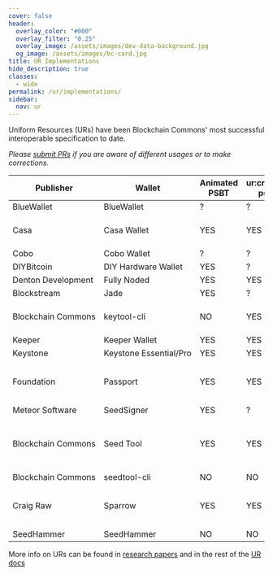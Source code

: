 ```yaml
---
cover: false
header:
  overlay_color: "#000"
  overlay_filter: "0.25"
  overlay_image: /assets/images/dev-data-background.jpg
  og_image: /assets/images/bc-card.jpg
title: UR Implementations
hide_description: true
classes:
  - wide
permalink: /ur/implementations/
sidebar:
  nav: ur
---
```


Uniform Resources (URs) have been Blockchain Commons' most successful
interoperable specification to date.

_Please [submit PRs](https://github.com/BlockchainCommons/developer-web-site/blob/master/_pages/ur-implementations.md) if you are aware of different usages or to make corrections._

| Publisher | Wallet | Animated PSBT | ur:crypto-psbt | ur:crypto-* | Future |
| ---------- | ---- | --------- | -------------- | --------------------------------------------------------- | --- |
| BlueWallet | BlueWallet | ? | ? | bc-urv1 |
| Casa | Casa&nbsp;Wallet | YES | YES | -hdkey (-request/response for health check) |
| Cobo | Cobo&nbsp;Wallet | ? | ? | bc-urv1 |
| DIYBitcoin | DIY&nbsp;Hardware&nbsp;Wallet | YES | ? | ? |
| Denton&nbsp;Development| Fully Noded | YES | YES | ? |
| Blockstream | Jade | YES | ? | ? |
| Blockchain&nbsp;Commons | keytool-cli | NO | YES | -hdkey, -request, -response, -seed |
| Keeper | Keeper&nbsp;Wallet | YES | YES | -account |
| Keystone | Keystone&nbsp;Essential/Pro | YES | YES | ? |
| Foundation | Passport | YES | YES | (-request/response with Casa for health check) | -account
| Meteor Software| SeedSigner | YES | ? | ? |
| Blockchain&nbsp;Commons | Seed Tool | YES | YES | -account, -address, -bip39, -hdkey<br/>-output, -seed, -sskr |
| Blockchain&nbsp;Commons | seedtool-cli | NO | NO | -seed, -sskr |
| Craig Raw | Sparrow | YES | YES | -account, -address, -bip39, -hdkey,<br/>-output, -seed |
| SeedHammer | SeedHammer | NO | NO | -output |

More info on URs can be found in [research
papers](https://github.com/BlockchainCommons/Research/blob/master/papers/bcr-2020-005-ur.md)
and in the rest of the [UR
docs](/ur/)